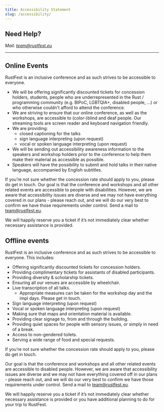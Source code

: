 ```yaml
---
title: Accessibility Statement
slug: /accessibility/
---
```


<h2>Need Help?</h2>

<address>
Mail: <a href="mailto:team@rustfest.eu">team@rustfest.eu</a>
</address>

---

## Online Events

RustFest is an inclusive conference and as such strives to be accessible to everyone.

* We will be offering significantly discounted tickets for concession holders, students, people who are underrepresented in the Rust / programming community (e.g. BIPoC, LGBTQIA+, disabled people, ...) or who otherwise couldn't afford to attend the conference.
* We are striving to ensure that our online conference, as well as the workshops, are accessible to (color-)blind and deaf people. Our streaming tools are screen reader and keyboard navigation friendly.
* We are providing:
     * closed captioning for the talks
     * sign language interpreting (upon request)
     * vocal or spoken language interpreting (upon request)
* We will be sending out accessibility awareness information to the speakers and workshop holders prior to the conference to help them make their material as accessible as possible.
* Speakers will have the possibility to submit and hold talks in their native language, accompanied by English subtitles.

If you’re not sure whether the concession rate should apply to you, please do get in touch. Our goal is that the conference and workshops and all other related events are accessible to people with disabilities. However, we are aware that accessibility issues are diverse and we may not have everything covered in our plans - please reach out, and we will do our very best to confirm we have those requirements under control. Send a mail to [team@rustfest.eu](mailto:team@rustfest.eu).

We will happily reserve you a ticket if it’s not immediately clear whether necessary assistance is provided.


## Offline events

RustFest is an inclusive conference and as such strives to be accessible to everyone. This includes:

* Offering significantly discounted tickets for concession holders.
* Providing complimentary tickets for assistants of disabled participants.
* Providing diversity & scholarship tickets.
* Ensuring all our venues are accessible by wheelchair.
* Live transcription of all talks.
    - Appropriate measures can be taken for the workshop day and the impl days. Please get in touch.
* Sign language interpreting (upon request)
* Vocal or spoken language interpreting (upon request)
* Making sure that maps and orientation material is available.
* Providing clear signage to, from and through the building.
* Providing quiet spaces for people with sensory issues, or simply in need of a break.
* Access to non-gendered toilets.
* Serving a wide range of food and special requests.

If you’re not sure whether the concession rate should apply to you, please do get in touch.

Our goal is that the conference and workshops and all other related events are accessible to disabled people. However, we are aware that accessibility issues are diverse and we may not have everything covered off in our plans - please reach out, and we will do our very best to confirm we have those requirements under control. Send a mail to [team@rustfest.eu](mailto:team@rustfest.eu).

We will happily reserve you a ticket if it’s not immediately clear whether necessary assistance is provided or you have additional planning to do for your trip to RustFest.
